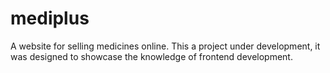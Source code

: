 # mediplus
A website for selling medicines online. This a project under development, it was designed to showcase the knowledge of frontend development.
